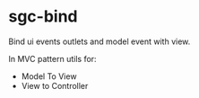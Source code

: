 sgc-bind
========

Bind ui events outlets and model event with view.  

In MVC pattern utils for:
+ Model To View
+ View to Controller 

